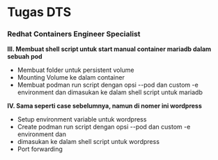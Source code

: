 # **Tugas DTS**


### Redhat Containers Engineer Specialist

**III. Membuat shell script untuk start manual container mariadb dalam sebuah pod**

- Membuat folder untuk persistent volume
- Mounting Volume ke dalam container
- Membuat podman run script dengan opsi --pod dan custom -e environment dan dimasukan ke dalam shell script untuk mariadb

**IV. Sama seperti case sebelumnya, namun di nomer ini wordpress**
- Setup environment variable untuk wordpress
- Create podman run script dengan opsi --pod dan custom -e environment dan
- dimasukan ke dalam shell script untuk wordpress
- Port forwarding
